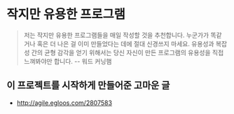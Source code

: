 # 작지만 유용한 프로그램

>저는 작지만 유용한 프로그램들을 매일 작성할 것을 추천합니다. 누군가가 똑같거나 혹은 더 나은 걸 이미 만들었다는 데에 절대 신경쓰지 마세요. 유용성과 복잡성 간의 균형 감각을 얻기 위해서는 당신 자신이 만든 프로그램의 유용성을 직접 느껴봐야만 합니다. -- 워드 커닝햄

## 이 프로젝트를 시작하게 만들어준 고마운 글
- http://agile.egloos.com/2807583
